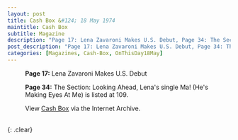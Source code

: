 ```yaml
---
layout: post
title: Cash Box &#124; 18 May 1974
maintitle: Cash Box
subtitle: Magazine
description: "Page 17: Lena Zavaroni Makes U.S. Debut, Page 34: The Section: Looking Ahead, Lena's single Ma! (He's Making Eyes At Me) is listed at 109."
post_description: "Page 17: Lena Zavaroni Makes U.S. Debut, Page 34: The Section: Looking Ahead, Lena's single Ma! (He's Making Eyes At Me) is listed at 109."
categories: [Magazines, Cash-Box, OnThisDay18May]
---
```


<figure class="fig3">
<p><strong>Page 17:</strong> Lena Zavaroni Makes U.S. Debut</p>
<p><strong>Page 34:</strong> The Section: Looking Ahead, Lena's single Ma! (He's Making Eyes At Me) is listed at 109.</p>
  <p>View <a href="https://archive.org/details/cashbox36unse/mode/2up?q=Lena+Zavaroni">Cash Box</a> via the Internet Archive.</p>
</figure>

<br />{: .clear}

